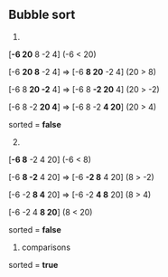 ## Bubble sort

1)

[**-6 20** 8 -2 4] (-6 < 20)

[-6 **20 8** -2 4] => [-6 **8 20** -2 4] (20 > 8)

[-6 8 **20 -2** 4] => [-6 8 **-2 20** 4] (20 > -2)

[-6 8 -2 **20 4**] => [-6 8 -2 **4 20**] (20 > 4)

sorted = **false**

2)

[**-6 8** -2 4 20] (-6 < 8)

[-6 **8 -2** 4 20] => [-6 **-2 8** 4 20] (8 > -2)

[-6 -2 **8 4** 20] => [-6 -2 **4 8** 20] (8 > 4)

[-6 -2 4 **8 20**] (8 < 20)

sorted = **false**

1) comparisons

sorted = **true**